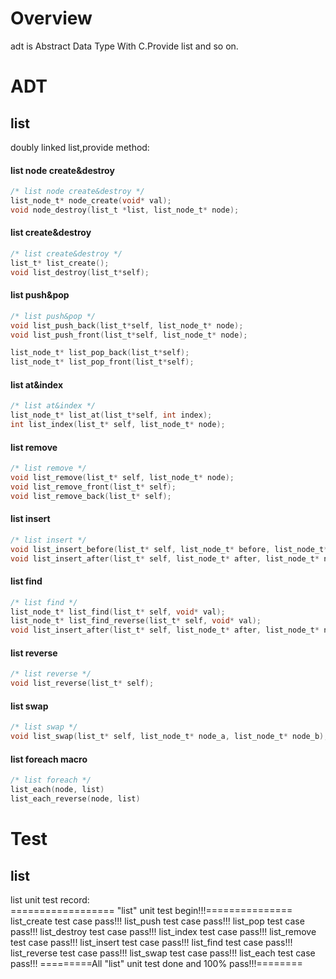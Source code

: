 # Overview
adt is Abstract Data Type With C.Provide list and so on.<br>

# ADT
## list
doubly linked list,provide method:<br>
#### list node create&destroy 
```c
/* list node create&destroy */
list_node_t* node_create(void* val);
void node_destroy(list_t *list, list_node_t* node);
```
#### list create&destroy 
```c
/* list create&destroy */
list_t* list_create();
void list_destroy(list_t*self);
```
#### list push&pop
```c
/* list push&pop */
void list_push_back(list_t*self, list_node_t* node);
void list_push_front(list_t*self, list_node_t* node);

list_node_t* list_pop_back(list_t*self);
list_node_t* list_pop_front(list_t*self);
```
#### list at&index
```c
/* list at&index */
list_node_t* list_at(list_t*self, int index);
int list_index(list_t* self, list_node_t* node);
```
#### list remove
```c
/* list remove */
void list_remove(list_t* self, list_node_t* node);
void list_remove_front(list_t* self);
void list_remove_back(list_t* self);
```
#### list insert
```c
/* list insert */
void list_insert_before(list_t* self, list_node_t* before, list_node_t* node);
void list_insert_after(list_t* self, list_node_t* after, list_node_t* node);
```
#### list find
```c
/* list find */
list_node_t* list_find(list_t* self, void* val);
list_node_t* list_find_reverse(list_t* self, void* val);
void list_insert_after(list_t* self, list_node_t* after, list_node_t* node);
```
#### list reverse
```c
/* list reverse */
void list_reverse(list_t* self);
```
#### list swap
```c
/* list swap */
void list_swap(list_t* self, list_node_t* node_a, list_node_t* node_b);
```
#### list foreach macro 
```c
/* list foreach */
list_each(node, list)
list_each_reverse(node, list)
```
# Test
## list
list unit test record:<br>
    ================== "list" unit test begin!!!=============== 
                   list_create test case pass!!!
                     list_push test case pass!!!
                      list_pop test case pass!!!
                  list_destroy test case pass!!!
                    list_index test case pass!!!
                   list_remove test case pass!!!
                   list_insert test case pass!!!
                     list_find test case pass!!!
                  list_reverse test case pass!!!
                     list_swap test case pass!!!
                     list_each test case pass!!!
    =========All "list" unit test done and 100% pass!!!========
